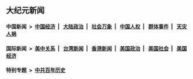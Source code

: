 ## 大纪元新闻

#### 中国新闻 &nbsp;>&nbsp; [中国经济](indexes/ncid283/README.md?05301645) &nbsp;| &nbsp; [大陆政治](indexes/ncid277/README.md?05301645) &nbsp;| &nbsp; [社会万象](indexes/ncid282/README.md?05301645) &nbsp;| &nbsp; [中国人权](indexes/ncid278/README.md?05301645) &nbsp;| &nbsp; [群体事件](indexes/ncid279/README.md?05301645) &nbsp;| &nbsp; [天灾人祸](indexes/ncid280/README.md?05301645)

#### 国际新闻 &nbsp;>&nbsp; [美中关系](indexes/nf1412576/README.md?05301645) &nbsp;| &nbsp; [台湾新闻](indexes/ncid1349361/README.md?05301645) &nbsp;| &nbsp; [香港新闻](indexes/ncid1349362/README.md?05301645) &nbsp;| &nbsp; [美国政治](indexes/ncid1078159/README.md?05301645) &nbsp;| &nbsp; [美国社会](indexes/ncid1078160/README.md?05301645) &nbsp;| &nbsp; [美国经济](indexes/ncid1078158/README.md?05301645)

#### 特别专题 &nbsp;>&nbsp; [中共百年历史](https://github.com/epoch-news/epoch-special/blob/master/README.md?05301645)  

